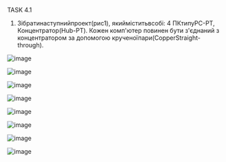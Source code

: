 
TASK 4.1

1. Зібратинаступнийпроект(рис1), якийміститьвсобі: 4 ПКтипуPC-PT, Концентратор(Hub-PT). Кожен  комп'ютер  повинен  бути  з'єднаний  з концентратором за допомогою крученоїпари(CopperStraight-through).

![image](https://user-images.githubusercontent.com/58170246/125827815-4ce1fbe9-94fc-481d-9138-32e9de9b1279.png)

![image](https://user-images.githubusercontent.com/58170246/125828462-8d7f6928-1f33-4625-b0d9-ff45a4476fa8.png)

![image](https://user-images.githubusercontent.com/58170246/125828969-8202eb79-cb4f-4621-a52b-5df672b2f027.png)

![image](https://user-images.githubusercontent.com/58170246/125829017-874e8d04-606e-4e9e-9c39-683cdefa2e7e.png)

![image](https://user-images.githubusercontent.com/58170246/125829098-475dc541-c02b-4b22-b4e5-10c73e05887c.png)

![image](https://user-images.githubusercontent.com/58170246/125829143-06926670-4e23-4a9a-becb-8fae1685a7e0.png)

![image](https://user-images.githubusercontent.com/58170246/125829309-0fb87c9d-cdd4-4411-925e-6de2362eba29.png)

![image](https://user-images.githubusercontent.com/58170246/125829604-42ae41a0-4650-4f77-9e28-c70afcef9c52.png)


